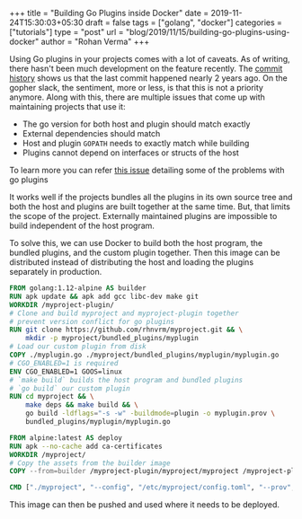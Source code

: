 +++
title = "Building Go Plugins inside Docker"
date = 2019-11-24T15:30:03+05:30
draft = false
tags = ["golang", "docker"]
categories = ["tutorials"]
type = "post"
url = "blog/2019/11/15/building-go-plugins-using-docker"
author = "Rohan Verma"
+++

Using Go plugins in your projects comes with a lot of caveats. As of writing, 
there hasn't been much development on the feature recently. The 
[commit history](https://github.com/golang/go/commits/master/src/plugin/plugin.go)
shows us that the last commit happened nearly 2 years ago. On the gopher slack,
the sentiment, more or less, is that this is not a priority anymore. Along with 
this, there are multiple issues that come up with maintaining projects that use
it:

- The go version for both host and plugin should match exactly
- External dependencies should match
- Host and plugin `GOPATH` needs to exactly match while building
- Plugins cannot depend on interfaces or structs of the host

To learn more you can refer [this issue](https://github.com/golang/go/issues/20481#issuecomment-326832200) detailing some of the problems with
go plugins

It works well if the projects bundles all the plugins in its own source tree and
both the host and plugins are built together at the same time. But, that limits
the scope of the project. Externally maintained plugins are impossible to
build independent of the host program.

To solve this, we can use Docker to build both the host program, the bundled plugins,
and the custom plugin together. Then this image can be distributed instead
of distributing the host and loading the plugins separately in production.

```Dockerfile
FROM golang:1.12-alpine AS builder
RUN apk update && apk add gcc libc-dev make git
WORKDIR /myproject-plugin/
# Clone and build myproject and myproject-plugin together
# prevent version conflict for go plugins
RUN git clone https://github.com/rhnvrm/myproject.git && \
    mkdir -p myproject/bundled_plugins/myplugin
# Load our custom plugin from disk
COPY ./myplugin.go ./myproject/bundled_plugins/myplugin/myplugin.go
# CGO_ENABLED=1 is required
ENV CGO_ENABLED=1 GOOS=linux
# `make build` builds the host program and bundled plugins
# `go build` our custom plugin 
RUN cd myproject && \
    make deps && make build && \
    go build -ldflags="-s -w" -buildmode=plugin -o myplugin.prov \
    bundled_plugins/myplugin/myplugin.go

FROM alpine:latest AS deploy
RUN apk --no-cache add ca-certificates
WORKDIR /myproject/
# Copy the assets from the builder image
COPY --from=builder /myproject-plugin/myproject/myproject /myproject-plugin/myproject-plugin/myproject/bundled0.prov /myproject-plugin/myproject/bundled1.prov /myproject-plugin/myproject/bundled2.prov /myproject-plugin/myproject/myplugin.prov ./

CMD ["./myproject", "--config", "/etc/myproject/config.toml", "--prov", "bundled0.prov", "--prov", "bundled1.prov", "--prov", "bundled2.prov", "--prov", "myplugin.prov"]
```

This image can then be pushed and used where it needs to be deployed.